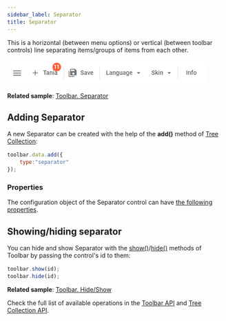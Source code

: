 ```yaml
---
sidebar_label: Separator
title: Separator
---          
```


This is a horizontal (between menu options) or vertical (between toolbar controls) line separating items/groups of items from each other.

![](../assets/toolbar/separator.png)

**Related sample**: [Toolbar. Separator](https://snippet.dhtmlx.com/sguwr3m9)

## Adding Separator

A new Separator can be created with the help of the **add()** method of [Tree Collection](tree_collection/index.md):

~~~js
toolbar.data.add({
	type:"separator"
});
~~~

### Properties

The configuration object of the Separator control can have [the following properties](toolbar/api/api_separator_properties.md).

## Showing/hiding separator

You can hide and show Separator with the [show()](toolbar/api/toolbar_show_method.md)/[hide()](toolbar/api/toolbar_hide_method.md) methods of Toolbar by passing the control's id to them:

~~~js
toolbar.show(id);
toolbar.hide(id);
~~~

**Related sample**: [Toolbar. Hide/Show](https://snippet.dhtmlx.com/cldp89u4)

Check the full list of available operations in the [Toolbar API](toolbar/api/api_overview.md) and [Tree Collection API](tree_collection/index.md).
